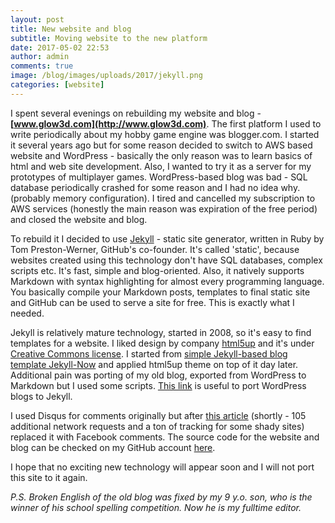 ```yaml
---
layout: post
title: New website and blog
subtitle: Moving website to the new platform
date: 2017-05-02 22:53
author: admin
comments: true
image: /blog/images/uploads/2017/jekyll.png
categories: [website]
---
```


I spent several evenings on rebuilding my website and blog - **[www.glow3d.com](http://www.glow3d.com)**.
The first platform I used to write periodically about my hobby game engine was blogger.com. I started it several years ago but for some reason decided to switch to AWS based website and WordPress - basically the only reason was to learn basics of html and web site development. Also, I wanted to try it as a server for my prototypes of multiplayer games. WordPress-based blog was bad - SQL database periodically crashed for some reason and I had no idea why. (probably memory configuration). I tired and cancelled my subscription to AWS services (honestly the main reason was expiration of the free period) and closed the website and blog.

To rebuild it I decided to use [Jekyll](https://jekyllrb.com/) - static site generator, written in Ruby by Tom Preston-Werner, GitHub's co-founder. It's called 'static', because websites created using this technology don't have SQL databases, complex scripts etc. It's fast, simple and blog-oriented. Also, it natively supports Markdown with syntax highlighting for almost every programming language. You basically compile your Markdown posts, templates to final static site and GitHub can be used to serve a site for free. This is exactly what I needed.

Jekyll is relatively mature technology, started in 2008, so it's easy to find templates for a website. I liked design by company [html5up](https://html5up.net/) and it's under [Creative Commons license](https://html5up.net/license). I started from [simple Jekyll-based blog template Jekyll-Now](https://github.com/barryclark/jekyll-now) and applied html5up theme on top of it day later. Additional pain was porting of my old blog, exported from WordPress to Markdown but I used some scripts. [This link](https://vitobotta.com/2011/03/28/migrating-from-wordpress-to-jekyll-part-2-everything-you-need-to-know/) is useful to port WordPress blogs to Jekyll.

I used Disqus for comments originally but after [this article](http://donw.io/post/github-comments/) (shortly - 105 additional network requests and a ton of tracking for some shady sites) replaced it with Facebook comments. The source code for the website and blog can be checked on my GitHub account [here](https://github.com/yak32/).

I hope that no exciting new technology will appear soon and I will not port this site to it again.


*P.S. Broken English of the old blog was fixed by my 9 y.o. son, who is the winner of his school spelling competition. Now he is my fulltime editor.*





